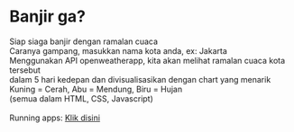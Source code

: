 # Banjir ga?
Siap siaga banjir dengan ramalan cuaca\
Caranya gampang, masukkan nama kota anda, ex: Jakarta\
Menggunakan API openweatherapp, kita akan melihat ramalan cuaca kota tersebut\
dalam 5 hari kedepan dan divisualisasikan dengan chart yang menarik\
Kuning = Cerah, Abu = Mendung, Biru = Hujan\
(semua dalam HTML, CSS, Javascript)\
\
Running apps: [Klik disini](banjir.netlify.com)
